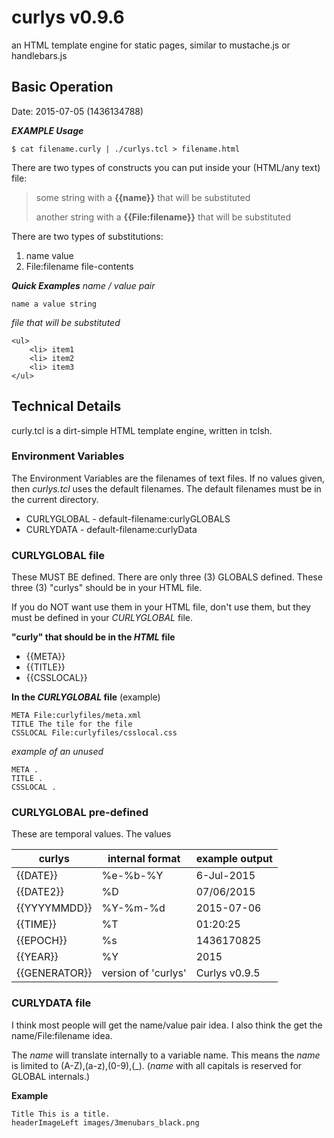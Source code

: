 # curlys v0.9.6 #
an HTML template engine for static pages, similar to mustache.js or handlebars.js

## Basic Operation ##
Date: 2015-07-05 (1436134788)

***EXAMPLE Usage***
```
$ cat filename.curly | ./curlys.tcl > filename.html
```

There are two types of constructs you can put inside your (HTML/any text) file:
> some string with a **{{name}}** that will be substituted
>
> another string with a **{{File:filename}}** that will be substituted

There are two types of substitutions:

1. name value
2. File:filename file-contents

***Quick Examples***
*name / value pair*
```
name a value string
```

*file that will be substituted*
```
<ul>
	<li> item1
	<li> item2
	<li> item3
</ul>
```

## Technical Details ##
curly.tcl is a dirt-simple HTML template engine, written in tclsh.

### Environment Variables ###

The Environment Variables are the filenames of text files.
If no values given, then *curlys.tcl* uses the default filenames.
The default filenames must be in the current directory.

* CURLYGLOBAL - default-filename:curlyGLOBALS
* CURLYDATA   - default-filename:curlyData

### CURLYGLOBAL file ###

These MUST BE defined. There are only three (3) GLOBALS defined.
These three (3) "curlys" should be in your HTML file.

If you do NOT want use them in your HTML file, don't use them,
but they must be defined in your *CURLYGLOBAL* file.

**"curly" that should be in the *HTML* file**

* {{META}}
* {{TITLE}}
* {{CSSLOCAL}}

**In the *CURLYGLOBAL* file** (example)

```
META File:curlyfiles/meta.xml
TITLE The tile for the file
CSSLOCAL File:curlyfiles/csslocal.css
```

*example of an unused*

```
META .
TITLE .
CSSLOCAL .
```

### CURLYGLOBAL pre-defined ###

These are temporal values. The values 

curlys        | internal format | example output
--------------|-----------------|--------
{{DATE}}      | %e-%b-%Y        | 6-Jul-2015
{{DATE2}}     | %D              | 07/06/2015
{{YYYYMMDD}}  | %Y-%m-%d        | 2015-07-06
{{TIME}}      | %T              | 01:20:25
{{EPOCH}}     | %s              | 1436170825
{{YEAR}}      | %Y              | 2015
{{GENERATOR}} | version of 'curlys' | Curlys v0.9.5

### CURLYDATA file ###

I think most people will get the name/value pair idea. 
I also think the get the name/File:filename idea.

The *name* will translate internally to a variable name.
This means the *name* is limited to (A-Z),(a-z),(0-9),(_).
(*name* with all capitals is reserved for GLOBAL internals.)

**Example**

```
Title This is a title.
headerImageLeft images/3menubars_black.png
```
